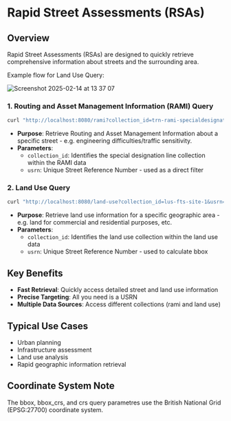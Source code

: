 # Rapid Street Assessments (RSAs)

## Overview

Rapid Street Assessments (RSAs) are designed to quickly retrieve comprehensive information about streets and the surrounding area.

Example flow for Land Use Query:

![Screenshot 2025-02-14 at 13 37 07](https://github.com/user-attachments/assets/7d05f8f4-cb00-490d-ab88-926bec951c69)

### 1. Routing and Asset Management Information (RAMI) Query

```bash
curl "http://localhost:8080/rami?collection_id=trn-rami-specialdesignationline-1&usrn=8100239"
```

- **Purpose**: Retrieve Routing and Asset Management Information about a specific street - e.g. engineering difficulties/traffic sensitivity.
- **Parameters**:
  - `collection_id`: Identifies the special designation line collection within the RAMI data
  - `usrn`: Unique Street Reference Number - used as a direct filter

### 2. Land Use Query

```bash
curl "http://localhost:8080/land-use?collection_id=lus-fts-site-1&usrn=11720125"
```

- **Purpose**: Retrieve land use information for a specific geographic area - e.g. land for commercial and residential purposes, etc.
- **Parameters**:
  - `collection_id`: Identifies the land use collection within the land use data
  - `usrn`: Unique Street Reference Number - used to calculate bbox

## Key Benefits

- **Fast Retrieval**: Quickly access detailed street and land use information
- **Precise Targeting**: All you need is a USRN
- **Multiple Data Sources**: Access different collections (rami and land use)

## Typical Use Cases

- Urban planning
- Infrastructure assessment
- Land use analysis
- Rapid geographic information retrieval

## Coordinate System Note

The bbox, bbox_crs, and crs query parametres use the British National Grid (EPSG:27700) coordinate system.
